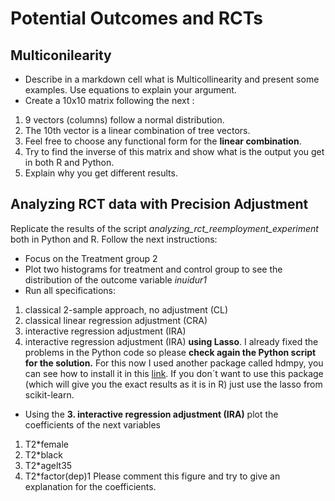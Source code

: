 # Potential Outcomes and RCTs
## Multiconilearity

- Describe in a markdown cell what is Multicollinearity and present some examples. Use equations to explain your argument. 
- Create a 10x10 matrix following the next :
1.  9 vectors (columns) follow a normal distribution. 
2. The 10th vector is a linear combination of tree vectors.
3.  Feel free to choose any functional form for the **linear combination**. 
4. Try to find the inverse of this matrix and show what is the output you get in both R and Python.
5.  Explain why you get different results. 

## Analyzing RCT data with Precision Adjustment
Replicate the results of the script _analyzing_rct_reemployment_experiment_ both in Python and R. Follow the next instructions:
- Focus on the Treatment group 2 
- Plot two histograms for treatment and control group to see the distribution of the outcome variable _inuidur1_
- Run all specifications: 
1. classical 2-sample approach, no adjustment (CL)
2. classical linear regression adjustment (CRA)
3. interactive regression adjustment (IRA)
4. interactive regression adjustment (IRA) **using Lasso**. I already fixed the problems in the Python code so please **check again the Python script for the solution.** For this now I used another package called hdmpy, you can see how to install it in this [link](https://github.com/maxhuppertz/hdmpy). If you don´t want to use this package (which will give you the exact results as it is in R) just use the lasso from scikit-learn.

- Using the **3. interactive regression adjustment (IRA)** plot the coefficients of the next variables
1. T2*female 
2. T2*black
3. T2*agelt35
4. T2*factor(dep)1
Please comment this figure and try to give an explanation for the coefficients. 